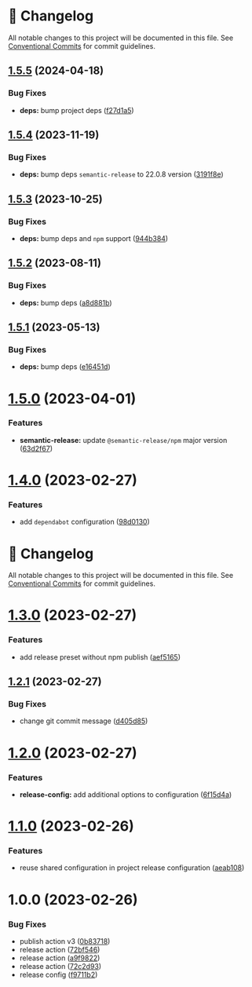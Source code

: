 <!-- markdownlint-disable --><!-- textlint-disable -->
# 📓 Changelog
All notable changes to this project will be documented in this file. See
[Conventional Commits](https://conventionalcommits.org) for commit guidelines.

## [1.5.5](https://github.com/JanSzewczyk/semantic-release-preset/compare/v1.5.4...v1.5.5) (2024-04-18)


### Bug Fixes

* **deps:** bump project deps ([f27d1a5](https://github.com/JanSzewczyk/semantic-release-preset/commit/f27d1a5ae5c664c62c11c07670248014f5d62c8b))

## [1.5.4](https://github.com/JanSzewczyk/semantic-release-preset/compare/v1.5.3...v1.5.4) (2023-11-19)


### Bug Fixes

* **deps:** bump deps `semantic-release` to 22.0.8 version ([3191f8e](https://github.com/JanSzewczyk/semantic-release-preset/commit/3191f8eb350b5b0052a8d66f05f33c8931bc0d54))

## [1.5.3](https://github.com/JanSzewczyk/semantic-release-preset/compare/v1.5.2...v1.5.3) (2023-10-25)


### Bug Fixes

* **deps:** bump deps and `npm` support ([944b384](https://github.com/JanSzewczyk/semantic-release-preset/commit/944b384a066171b3eb16fb5b8d95b768e8b45083))

## [1.5.2](https://github.com/JanSzewczyk/semantic-release-preset/compare/v1.5.1...v1.5.2) (2023-08-11)


### Bug Fixes

* **deps:** bump deps ([a8d881b](https://github.com/JanSzewczyk/semantic-release-preset/commit/a8d881bb1936cf5ecc2163243d4a591038e6d9b0))

## [1.5.1](https://github.com/JanSzewczyk/semantic-release-preset/compare/v1.5.0...v1.5.1) (2023-05-13)


### Bug Fixes

* **deps:** bump deps ([e16451d](https://github.com/JanSzewczyk/semantic-release-preset/commit/e16451d9023e943913b13f50d4626bb6295da34d))

# [1.5.0](https://github.com/JanSzewczyk/semantic-release-preset/compare/v1.4.0...v1.5.0) (2023-04-01)


### Features

* **semantic-release:** update `@semantic-release/npm` major version ([63d2f67](https://github.com/JanSzewczyk/semantic-release-preset/commit/63d2f671ed8bae85214b166705fbbf9f3c5e0d05))

# [1.4.0](https://github.com/JanSzewczyk/semantic-release-preset/compare/v1.3.0...v1.4.0) (2023-02-27)


### Features

* add `dependabot` configuration ([98d0130](https://github.com/JanSzewczyk/semantic-release-preset/commit/98d013039f48c6527a45aa76abad42ae3d02aca6))

<!-- markdownlint-disable --><!-- textlint-disable -->

# 📓 Changelog

All notable changes to this project will be documented in this file. See
[Conventional Commits](https://conventionalcommits.org) for commit guidelines.

# [1.3.0](https://github.com/JanSzewczyk/semantic-release-preset/compare/v1.2.1...v1.3.0) (2023-02-27)

### Features

- add release preset without npm publish ([aef5165](https://github.com/JanSzewczyk/semantic-release-preset/commit/aef516560ca518443611907072a975c7099bf8ee))

## [1.2.1](https://github.com/JanSzewczyk/semantic-release-preset/compare/v1.2.0...v1.2.1) (2023-02-27)

### Bug Fixes

- change git commit message ([d405d85](https://github.com/JanSzewczyk/semantic-release-preset/commit/d405d856c9c6c45dc0b125925da516fcdab8d5b2))

# [1.2.0](https://github.com/JanSzewczyk/semantic-release-preset/compare/v1.1.0...v1.2.0) (2023-02-27)

### Features

- **release-config:** add additional options to configuration ([6f15d4a](https://github.com/JanSzewczyk/semantic-release-preset/commit/6f15d4a42f0bc94190f1698041b01e06a21d7d8f))

# [1.1.0](https://github.com/JanSzewczyk/semantic-release-preset/compare/v1.0.0...v1.1.0) (2023-02-26)

### Features

- reuse shared configuration in project release configuration ([aeab108](https://github.com/JanSzewczyk/semantic-release-preset/commit/aeab108fc3f22057f3cebe30630215a286e18428))

# 1.0.0 (2023-02-26)

### Bug Fixes

- publish action v3 ([0b83718](https://github.com/JanSzewczyk/semantic-release-preset/commit/0b83718cda5410b087aeb5acc9324c1da659552e))
- release action ([72bf546](https://github.com/JanSzewczyk/semantic-release-preset/commit/72bf5461f5b9ada4a71b06b72b53782f18d0027d))
- release action ([a9f9822](https://github.com/JanSzewczyk/semantic-release-preset/commit/a9f9822307ce06db375ef90bfae9f841cb6cacdb))
- release action ([72c2d93](https://github.com/JanSzewczyk/semantic-release-preset/commit/72c2d9376c3463ec6f0d26f9178134cb18c5f0ac))
- release config ([f9711b2](https://github.com/JanSzewczyk/semantic-release-preset/commit/f9711b26a5ddf44a5cd4386037a8132762f58f41))
